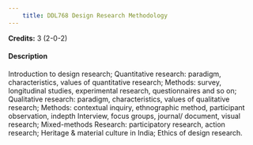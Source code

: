 ```yaml
---
    title: DDL768 Design Research Methodology
---
```

**Credits:** 3 (2-0-2)



#### Description 
Introduction to design research; Quantitative research: paradigm, characteristics, values of quantitative research; Methods: survey, longitudinal studies, experimental research, questionnaires and so on; Qualitative research: paradigm, characteristics, values of qualitative research; Methods: contextual inquiry, ethnographic method, participant observation, indepth Interview, focus groups, journal/ document, visual research; Mixed-methods Research: participatory research, action research; Heritage & material culture in India; Ethics of design research.